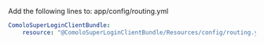 Add the following lines to: app/config/routing.yml
```yaml
ComoloSuperLoginClientBundle:
    resource: "@ComoloSuperLoginClientBundle/Resources/config/routing.yml"
```
